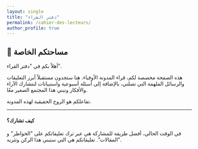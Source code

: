 ```yaml
---
layout: single
title: "دفتر القراء"
permalink: /cahier-des-lecteurs/
author_profile: true
---
```


## 💌 مساحتكم الخاصة

أهلاً بكم في "دفتر القراء".

هذه الصفحة مخصصة لكم، قراء المدونة الأوفياء. هنا ستجدون مستقبلاً أبرز التعليقات والرسائل الملهمة التي تصلني، بالإضافة إلى أسئلة أسبوعية واستبيانات لنتشارك الآراء والأفكار ونبني هذا المجتمع الصغير معًا.

تفاعلكم هو الروح الحقيقية لهذه المدونة.

---

#### كيف تشارك؟
في الوقت الحالي، أفضل طريقة للمشاركة هي عبر ترك تعليقاتكم على "الخواطر" و "المقالات". تعليقاتكم هي التي ستبني هذا الركن وتثريه.